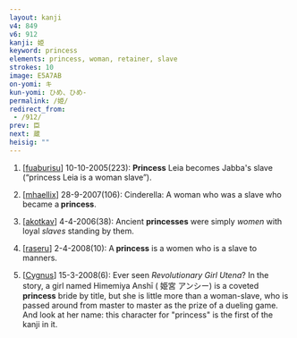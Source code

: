 ```yaml
---
layout: kanji
v4: 849
v6: 912
kanji: 姫
keyword: princess
elements: princess, woman, retainer, slave
strokes: 10
image: E5A7AB
on-yomi: キ
kun-yomi: ひめ、ひめ-
permalink: /姫/
redirect_from:
 - /912/
prev: 臣
next: 蔵
heisig: ""
---
```


1) [<a href="http://kanji.koohii.com/profile/fuaburisu">fuaburisu</a>] 10-10-2005(223): <strong>Princess</strong> Leia becomes Jabba&#039;s slave (“princess Leia is a woman slave”).

2) [<a href="http://kanji.koohii.com/profile/mhaellix">mhaellix</a>] 28-9-2007(106): Cinderella: A woman who was a slave who became a<strong> princess</strong>.

3) [<a href="http://kanji.koohii.com/profile/akotkav">akotkav</a>] 4-4-2006(38): Ancient <strong>princesses</strong> were simply <em>women</em> with loyal <em>slaves</em> standing by them.

4) [<a href="http://kanji.koohii.com/profile/raseru">raseru</a>] 2-4-2008(10): A<strong> princess</strong> is a women who is a slave to manners.

5) [<a href="http://kanji.koohii.com/profile/Cygnus">Cygnus</a>] 15-3-2008(6): Ever seen <em>Revolutionary Girl Utena</em>? In the story, a girl named Himemiya Anshī ( 姫宮 アンシー) is a coveted<strong> princess</strong> bride by title, but she is little more than a woman-slave, who is passed around from master to master as the prize of a dueling game. And look at her name: this character for &quot;princess&quot; is the first of the kanji in it.

